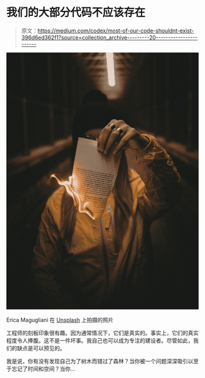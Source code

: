 # 我们的大部分代码不应该存在

> 原文：<https://medium.com/codex/most-of-our-code-shouldnt-exist-396d6ed362f1?source=collection_archive---------20----------------------->

![](img/d9af1af858a139c8c7a3f84bc6a80c18.png)

Erica Magugliani 在 [Unsplash](https://unsplash.com?utm_source=medium&utm_medium=referral) 上拍摄的照片

工程师的刻板印象很有趣。因为通常情况下，它们是真实的。事实上，它们的真实程度令人捧腹。这不是一件坏事。我自己也可以成为专注的建设者。尽管如此，我们的缺点是可以预见的。

我是说，你有没有发现自己为了树木而错过了森林？当你被一个问题深深吸引以至于忘记了时间和空间？当你…